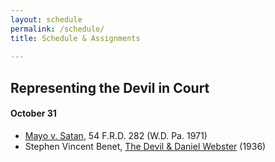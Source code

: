 ```yaml
---
layout: schedule 
permalink: /schedule/
title: Schedule & Assignments
  
---
```


## Representing the Devil in Court  

#### October 31

- [Mayo v. Satan](https://www.emfink.net/CivilProcedure/cases/Mayo_Satan), 54 F.R.D. 282 (W.D. Pa. 1971)
- Stephen Vincent Benet, [The Devil & Daniel Webster](https://www.emfink.net/CivilProcedure/readings/Devil&DanielWebster) (1936)
